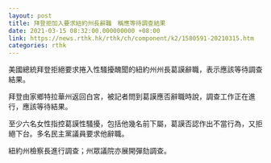 ```yaml
---
layout: post
title: 拜登拒加入要求紐約州長辭職　稱應等待調查結果
date: 2021-03-15 08:32:00.000000000 +08:00
link: https://news.rthk.hk/rthk/ch/component/k2/1580591-20210315.htm
categories: rthk
---
```


美國總統拜登拒絕要求捲入性騷擾醜聞的紐約州州長葛謨辭職，表示應該等待調查結果。

拜登由家鄉特拉華州返回白宮，被記者問到葛謨應否辭職時說，調查工作正在進行，應該等待結果。

至少六名女性指控葛謨性騷擾，包括他幾名前下屬，葛謨否認作出不當行為，又拒絕下台。多名民主黨議員要求他辭職。

紐約州檢察長進行調查；州眾議院亦展開彈劾調查。
